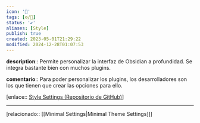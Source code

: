 ```yaml
---
icon: '💄'
tags: [⚙️/🔌]
status: '✔️'
aliases: [Style]
publish: true
created: 2023-05-01T21:29:22
modified: 2024-12-28T01:07:53
---
```


**description**:: Permite personalizar la interfaz de Obsidian a profundidad. Se integra bastante bien con muchos plugins.

**comentario**:: Para poder personalizar los plugins, los desarrolladores son los que tienen que crear las opciones para ello.

[enlace:: [Style Settings (Repositorio de GitHub)](https://github.com/mgmeyers/obsidian-style-settings)]  

----

[relacionado:: [[Minimal Settings|Minimal Theme Settings]]]
